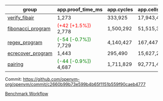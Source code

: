 | group | app.proof_time_ms | app.cycles | app.cells_used | leaf.proof_time_ms | leaf.cycles | leaf.cells_used |
| -- | -- | -- | -- | -- | -- | -- |
| [verify_fibair](https://github.com/openvm-org/openvm/blob/benchmark-results/benchmarks-pr/1501/verify_fibair-c2660b99b73e599b4b65f1151b559f90caeb4777.md) | 1,273 |  333,925 |  17,943,463 |- | - | - |
| [fibonacci_program](https://github.com/openvm-org/openvm/blob/benchmark-results/benchmarks-pr/1501/fibonacci-c2660b99b73e599b4b65f1151b559f90caeb4777.md) |<span style='color: red'>(+42 [+1.5%])</span> 2,778 |  1,500,292 |  51,515,344 |- | - | - |
| [regex_program](https://github.com/openvm-org/openvm/blob/benchmark-results/benchmarks-pr/1501/regex-c2660b99b73e599b4b65f1151b559f90caeb4777.md) |<span style='color: green'>(-54 [-0.7%])</span> 7,729 |  4,140,427 |  167,447,871 |- | - | - |
| [ecrecover_program](https://github.com/openvm-org/openvm/blob/benchmark-results/benchmarks-pr/1501/ecrecover-c2660b99b73e599b4b65f1151b559f90caeb4777.md) | 1,443 |  295,490 |  15,627,255 |- | - | - |
| [pairing](https://github.com/openvm-org/openvm/blob/benchmark-results/benchmarks-pr/1501/pairing-c2660b99b73e599b4b65f1151b559f90caeb4777.md) |<span style='color: green'>(-44 [-0.9%])</span> 4,687 |  1,711,829 |  92,771,449 |- | - | - |


Commit: https://github.com/openvm-org/openvm/commit/c2660b99b73e599b4b65f1151b559f90caeb4777

[Benchmark Workflow](https://github.com/openvm-org/openvm/actions/runs/14024127518)
